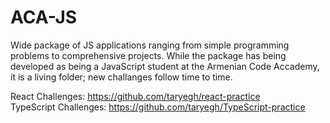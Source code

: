 # ACA-JS
Wide package of JS applications ranging from simple programming problems to comprehensive projects. While the package has being developed as being a JavaScript student at the Armenian Code Accademy, it is a living folder; new challanges follow time to time.



React Challenges: https://github.com/taryegh/react-practice<br>
TypeScript Challenges: https://github.com/taryegh/TypeScript-practice
